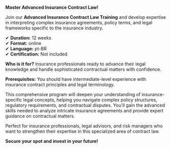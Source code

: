 **Master Advanced Insurance Contract Law!**

Join our **Advanced Insurance Contract Law Training** and develop expertise in interpreting complex insurance agreements, policy terms, and legal frameworks specific to the insurance industry.

✔ **Duration:** 12 weeks  
✔ **Format:** online  
✔ **Language:** pt-BR  
✔ **Certification:** Not included

**Who is it for?** Insurance professionals ready to advance their legal knowledge and handle sophisticated contractual matters with confidence.

**Prerequisites:**
You should have intermediate-level experience with insurance contract principles and legal terminology.

This comprehensive program will deepen your understanding of insurance-specific legal concepts, helping you navigate complex policy structures, regulatory requirements, and contractual disputes. You'll gain the advanced skills needed to analyze intricate insurance agreements and provide expert guidance on contractual matters.

Perfect for insurance professionals, legal advisors, and risk managers who want to strengthen their expertise in this specialized area of contract law.

**Secure your spot and invest in your future!**